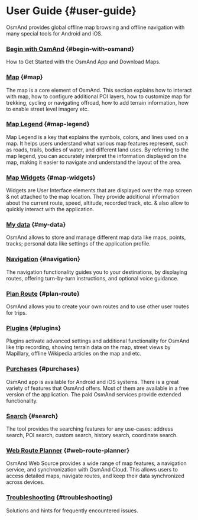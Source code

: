 # User Guide {#user-guide}

OsmAnd provides global offline map browsing and offline navigation with many special tools for Android and iOS.


### [Begin with OsmAnd](./start-with/index.md) {#begin-with-osmand}

How to Get Started with the OsmAnd App and Download Maps.

### [Map](./map/index.md) {#map}

The map is a core element of OsmAnd. This section explains how to interact with map, how to configure additional POI layers, how to customize map for trekking, cycling or navigating offroad, how to add terrain information, how to enable street level imagery etc.

### [Map Legend](./map-legend/index.md) {#map-legend}

Map Legend is a key that explains the symbols, colors, and lines used on a map. It helps users understand what various map features represent, such as roads, trails, bodies of water, and different land uses. By referring to the map legend, you can accurately interpret the information displayed on the map, making it easier to navigate and understand the layout of the area.

### [Map Widgets](./widgets/index.md) {#map-widgets}

Widgets are User Interface elements that are displayed over the map screen & not attached to the map location. They provide additional information about the current route, speed, altitude, recorded track, etc. & also allow to quickly interact with the application.

### [My data](./personal/index.md) {#my-data}

OsmAnd allows to store and manage different map data like maps, points, tracks; personal data like settings of the application profile.

### [Navigation](./navigation/index.md) {#navigation}

The navigation functionality guides you to your destinations, by displaying routes, offering turn-by-turn instructions, and optional voice guidance.


### [Plan Route](./plan-route/index.md) {#plan-route}

OsmAnd allows you to create your own routes and to use other user routes for trips.

### [Plugins](./plugins/index.md) {#plugins}

Plugins activate advanced settings and additional functionality for OsmAnd like trip recording, showing terrain data on the map, street views by Mapillary, offline Wikipedia articles on the map and etc.

### [Purchases](./purchases/index.md) {#purchases}

OsmAnd app is available for Android and iOS systems. There is a great variety of features that OsmAnd offers. Most of them are available in a free version of the application. The paid OsmAnd services provide extended functionality.

### [Search](./search/index.md) {#search}

The tool provides the searching features for any use-cases: address search, POI search, custom search, history search, coordinate search.

### [Web Route Planner](./web/index.md) {#web-route-planner}

OsmAnd Web Source provides a wide range of map features, a navigation service, and synchronization with OsmAnd Cloud. This allows users to access detailed maps, navigate routes, and keep their data synchronized across devices.

### [Troubleshooting](./troubleshooting/index.md) {#troubleshooting}

Solutions and hints for frequently encountered issues.
